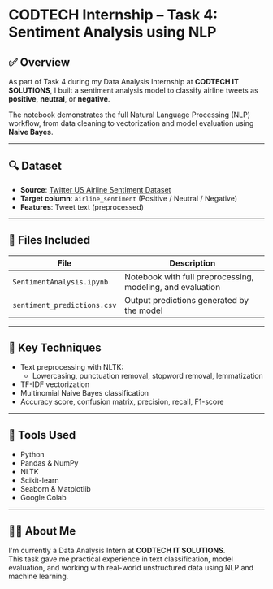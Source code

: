 # CODTECH Internship – Task 4: Sentiment Analysis using NLP

## ✅ Overview
As part of Task 4 during my Data Analysis Internship at **CODTECH IT SOLUTIONS**, I built a sentiment analysis model to classify airline tweets as **positive**, **neutral**, or **negative**.

The notebook demonstrates the full Natural Language Processing (NLP) workflow, from data cleaning to vectorization and model evaluation using **Naive Bayes**.

---

## 🔍 Dataset
- **Source**: [Twitter US Airline Sentiment Dataset](https://www.kaggle.com/datasets/crowdflower/twitter-airline-sentiment)
- **Target column**: `airline_sentiment` (Positive / Neutral / Negative)
- **Features**: Tweet text (preprocessed)

---

## 📁 Files Included
| File | Description |
|------|-------------|
| `SentimentAnalysis.ipynb` | Notebook with full preprocessing, modeling, and evaluation |
| `sentiment_predictions.csv` | Output predictions generated by the model |

---

## 🧠 Key Techniques
- Text preprocessing with NLTK:
  - Lowercasing, punctuation removal, stopword removal, lemmatization
- TF-IDF vectorization
- Multinomial Naive Bayes classification
- Accuracy score, confusion matrix, precision, recall, F1-score

---

## 🚀 Tools Used
- Python
- Pandas & NumPy
- NLTK
- Scikit-learn
- Seaborn & Matplotlib
- Google Colab

---

## 🙋‍♀️ About Me
I'm currently a Data Analysis Intern at **CODTECH IT SOLUTIONS**.  
This task gave me practical experience in text classification, model evaluation, and working with real-world unstructured data using NLP and machine learning.

